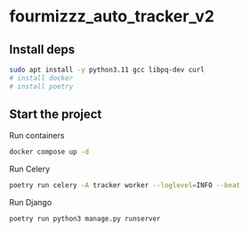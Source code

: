 # fourmizzz_auto_tracker_v2

## Install deps

```bash
sudo apt install -y python3.11 gcc libpq-dev curl
# install docker
# install poetry
```

## Start the project

Run containers
```bash
docker compose up -d
```

Run Celery
```bash
poetry run celery -A tracker worker --loglevel=INFO --beat
```

Run Django
```bash
poetry run python3 manage.py runserver
```
